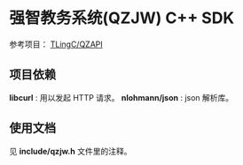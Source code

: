 # 强智教务系统(QZJW) C++ SDK

参考项目： [TLingC/QZAPI](https://github.com/TLingC/QZAPI) 

## 项目依赖

**libcurl** : 用以发起 HTTP 请求。
**nlohmann/json** : json 解析库。

## 使用文档

见 **include/qzjw.h** 文件里的注释。
